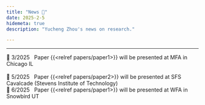 ```yaml
---
title: "News 📣"
date: 2025-2-5
hidemeta: true
description: "Yucheng Zhou's news on research."

---
```


---

📣 3/2025 &nbsp; Paper {{<relref papers/paper1>}} will be presented at MFA in Chicago IL <br>
<br>
📣 5/2025 &nbsp; Paper {{<relref papers/paper2>}} will be presented at SFS Cavalcade (Stevens Institute of Technology)<br>
📣 6/2025 &nbsp; Paper {{<relref papers/paper1>}} will be presented at WFA in Snowbird UT<br>
